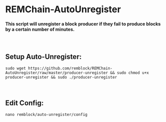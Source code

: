 # REMChain-AutoUnregister

#### This script will unregister a block producer if they fail to produce blocks by a certain number of minutes.

<br>

## Setup Auto-Unregister:

```
sudo wget https://github.com/remblock/REMChain-AutoUnregister/raw/master/producer-unregister && sudo chmod u+x producer-unregister && sudo ./producer-unregister
```
<br>

## Edit Config:

```
nano remblock/auto-unregister/config
```
